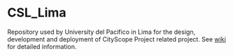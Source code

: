 # CSL_Lima

Repository used by University del Pacifico in Lima for the design, development and deployment of CityScope Project related project. See [wiki](https://github.com/CityScope/CSL_Lima/wiki) for detailed information.



